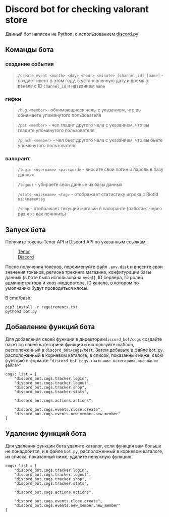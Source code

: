 # Discord bot for checking valorant store
Данный бот написан на Python, c использованием [discord.py](https://github.com/Rapptz/discord.py)

## Команды бота

### создание события
>`/create_event <month> <day> <hour> <minute> [channel_id] [name]` - создает ивент в 
> этом году, в установленную дату и время в канале с ID `channel_id` и названием `name`

### гифки

>`/hug <member>`- обнимающиеся челы с указанием, что вы обнимаете упомянутого пользователя

>`/pat <member>` - чел гладит другого чела с указанием, что вы гладите упомянутого пользователя

>`/punch <member>` - чел бьет другого чела с указанием, что вы бьете упомянутого пользователя

### валорант

>`/login <username> <password>` - вносите свои логин и пароль в базу данных

>`/logout` - убираете свои данные из базы данных

>`/stats <nickname> <tag>` - отображает статистику игрока с RiotId `nickname#tag` 

>`/shop` - отображает текущий магазин в валоранте (работает через раз я хз как починить)


## Запуск бота
Получите токены Tenor API и Discord API по указанным ссылкам:
>[Tenor](https://tenor.com/gifapi/documentation#quickstart)\
>[Discord](https://discord.com/developers/applications)

После получения токенов, переименуйте файл `.env.dist` и внесите свои значения 
токенов, региона трекинга магазина, конфигурации базы данных (в боте была 
использована `mysql`), ID сервера, ID ролей администратора и клоз-модератора, 
ID канала, в котором по умолчанию будут проводиться клозы.  

В cmd/bash: 

```
pip3 install -r requirements.txt
python3 bot.py
```

## Добавление  функций бота
Для добавления своей функции в директории`discord_bot/cogs` создайте пакет со своей 
категорией функции и используйте шаблон, расположенный в `discord_bot/cogs/test`. 
Затем добавьте в файле `bot.py`, расположенный в корневом каталоге, в список, 
показанный ниже, свою функцию в формате 
`"discord_bot.cogs.<название категории>.<название файла>"`
```
cogs: list = [
    "discord_bot.cogs.tracker.login",
    "discord_bot.cogs.tracker.logout",
    "discord_bot.cogs.tracker.shop",
    "discord_bot.cogs.tracker.stats",

    "discord_bot.cogs.actions.actions",

    "discord_bot.cogs.events.close.create",
    "discord_bot.cogs.events.new_member.new_member"
]
```



## Удаление функций бота
Для удаления функции бота удалите каталог, если функция вам больше не понадобится, 
и в файле `bot.py`, расположенный в корневом каталоге, из списка, показанный ниже, 
удалите ненужную функцию.
```
cogs: list = [
    "discord_bot.cogs.tracker.login",
    "discord_bot.cogs.tracker.logout",
    "discord_bot.cogs.tracker.shop",
    "discord_bot.cogs.tracker.stats",

    "discord_bot.cogs.actions.actions",

    "discord_bot.cogs.events.close.create",
    "discord_bot.cogs.events.new_member.new_member"
]
```

